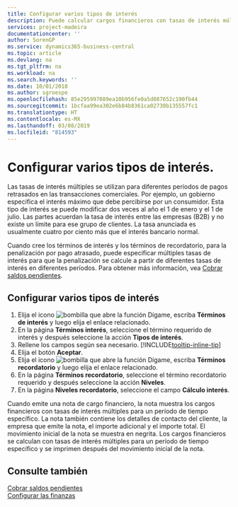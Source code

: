 ```yaml
---
title: Configurar varios tipos de interés
description: Puede calcular cargos financieros con tasas de interés múltiples para un período específico. El cálculo de intereses es similar para todos los cargos financieros, con variación solo en la tasa de interés para un período específico.
services: project-madeira
documentationcenter: ''
author: SorenGP
ms.service: dynamics365-business-central
ms.topic: article
ms.devlang: na
ms.tgt_pltfrm: na
ms.workload: na
ms.search.keywords: ''
ms.date: 10/01/2018
ms.author: sgroespe
ms.openlocfilehash: 85e295997089ea10b956fe0a5d087652c190fb44
ms.sourcegitcommit: 1bcfaa99ea302e6b84b8361ca02730b135557fc1
ms.translationtype: HT
ms.contentlocale: es-MX
ms.lasthandoff: 03/08/2019
ms.locfileid: "814593"
---
```

# <a name="set-up-multiple-interest-rates"></a>Configurar varios tipos de interés.
Las tasas de interés múltiples se utilizan para diferentes períodos de pagos retrasados en las transacciones comerciales. Por ejemplo, un gobierno especifica el interés máximo que debe percibirse por un consumidor. Esta tipo de interés se puede modificar dos veces al año el 1 de enero y el 1 de julio. Las partes acuerdan la tasa de interés entre las empresas (B2B) y no existe un límite para ese grupo de clientes. La tasa anunciada es usualmente cuatro por ciento más que el interés bancario normal.

Cuando cree los términos de interés y los términos de recordatorio, para la penalización por pago atrasado, puede especificar múltiples tasas de interés para que la penalización se calcule a partir de diferentes tasas de interés en diferentes períodos. Para obtener más información, vea [Cobrar saldos pendientes](receivables-collect-outstanding-balances.md).

## <a name="to-set-up-multiple-interest-rates"></a>Configurar varios tipos de interés  
1.  Elija el icono ![bombilla que abre la función Dígame](media/ui-search/search_small.png "Dígame que desea hacer"), escriba **Términos de interés** y luego elija el enlace relacionado.  
2.  En la página **Términos interés**, seleccione el término requerido de interés y después seleccione la acción **Tipos de interés**.  
3.  Rellene los campos según sea necesario. [!INCLUDE[tooltip-inline-tip](includes/tooltip-inline-tip_md.md)]
4.  Elija el botón **Aceptar**.  
5.  Elija el icono ![bombilla que abre la función Dígame](media/ui-search/search_small.png "Dígame que desea hacer"), escriba **Términos recordatorio** y luego elija el enlace relacionado.  
6.  En la página **Términos recordatorio**, seleccione el término recordatorio requerido y después seleccione la acción **Niveles**.  
7.  En la página **Niveles recordatorio**, seleccione el campo **Cálculo interés**.  

Cuando emite una nota de cargo financiero, la nota muestra los cargos financieros con tasas de interés múltiples para un período de tiempo específico. La nota también contiene los detalles de contacto del cliente, la empresa que emite la nota, el importe adicional y el importe total. El movimiento inicial de la nota se muestra en negrita. Los cargos financieros se calculan con tasas de interés múltiples para un período de tiempo específico y se imprimen después del movimiento inicial de la nota.  

## <a name="see-also"></a>Consulte también  
[Cobrar saldos pendientes](receivables-collect-outstanding-balances.md)  
[Configurar las finanzas](finance-setup-finance.md)
